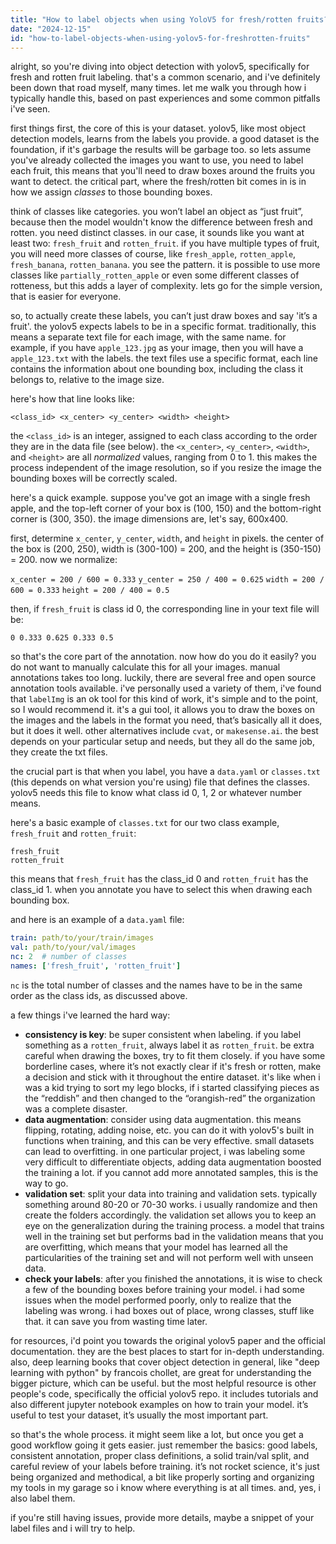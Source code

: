 ```yaml
---
title: "How to label objects when using YoloV5 for fresh/rotten fruits?"
date: "2024-12-15"
id: "how-to-label-objects-when-using-yolov5-for-freshrotten-fruits"
---
```


alright, so you're diving into object detection with yolov5, specifically for fresh and rotten fruit labeling. that's a common scenario, and i've definitely been down that road myself, many times. let me walk you through how i typically handle this, based on past experiences and some common pitfalls i've seen.

first things first, the core of this is your dataset. yolov5, like most object detection models, learns from the labels you provide. a good dataset is the foundation, if it's garbage the results will be garbage too. so lets assume you've already collected the images you want to use, you need to label each fruit, this means that you'll need to draw boxes around the fruits you want to detect. the critical part, where the fresh/rotten bit comes in is in how we assign *classes* to those bounding boxes.

think of classes like categories. you won’t label an object as “just fruit”, because then the model wouldn't know the difference between fresh and rotten. you need distinct classes. in our case, it sounds like you want at least two: `fresh_fruit` and `rotten_fruit`. if you have multiple types of fruit, you will need more classes of course, like `fresh_apple`, `rotten_apple`, `fresh_banana`, `rotten_banana`. you see the pattern. it is possible to use more classes like `partially_rotten_apple` or even some different classes of rotteness, but this adds a layer of complexity. lets go for the simple version, that is easier for everyone.

so, to actually create these labels, you can’t just draw boxes and say 'it’s a fruit'. the yolov5 expects labels to be in a specific format. traditionally, this means a separate text file for each image, with the same name. for example, if you have `apple_123.jpg` as your image, then you will have a `apple_123.txt` with the labels. the text files use a specific format, each line contains the information about one bounding box, including the class it belongs to, relative to the image size.

here's how that line looks like:
```
<class_id> <x_center> <y_center> <width> <height>
```

the `<class_id>` is an integer, assigned to each class according to the order they are in the data file (see below). the `<x_center>`, `<y_center>`, `<width>`, and `<height>` are all *normalized* values, ranging from 0 to 1. this makes the process independent of the image resolution, so if you resize the image the bounding boxes will be correctly scaled.

here's a quick example. suppose you've got an image with a single fresh apple, and the top-left corner of your box is (100, 150) and the bottom-right corner is (300, 350). the image dimensions are, let's say, 600x400.

first, determine `x_center`, `y_center`, `width`, and `height` in pixels. the center of the box is (200, 250), width is (300-100) = 200, and the height is (350-150) = 200. now we normalize:

`x_center = 200 / 600 = 0.333`
`y_center = 250 / 400 = 0.625`
`width = 200 / 600 = 0.333`
`height = 200 / 400 = 0.5`

then, if `fresh_fruit` is class id 0, the corresponding line in your text file will be:
```
0 0.333 0.625 0.333 0.5
```

so that's the core part of the annotation. now how do you do it easily? you do not want to manually calculate this for all your images. manual annotations takes too long. luckily, there are several free and open source annotation tools available. i've personally used a variety of them, i've found that `labelImg` is an ok tool for this kind of work, it's simple and to the point, so I would recommend it. it's a gui tool, it allows you to draw the boxes on the images and the labels in the format you need, that’s basically all it does, but it does it well. other alternatives include `cvat`, or `makesense.ai`. the best depends on your particular setup and needs, but they all do the same job, they create the txt files.

the crucial part is that when you label, you have a `data.yaml` or `classes.txt` (this depends on what version you're using) file that defines the classes. yolov5 needs this file to know what class id 0, 1, 2 or whatever number means.

here's a basic example of `classes.txt` for our two class example, `fresh_fruit` and `rotten_fruit`:

```
fresh_fruit
rotten_fruit
```

this means that `fresh_fruit` has the class_id 0 and `rotten_fruit` has the class_id 1. when you annotate you have to select this when drawing each bounding box.

and here is an example of a `data.yaml` file:

```yaml
train: path/to/your/train/images
val: path/to/your/val/images
nc: 2  # number of classes
names: ['fresh_fruit', 'rotten_fruit']
```

`nc` is the total number of classes and the names have to be in the same order as the class ids, as discussed above.

a few things i've learned the hard way:

*   **consistency is key**: be super consistent when labeling. if you label something as a `rotten_fruit`, always label it as `rotten_fruit`. be extra careful when drawing the boxes, try to fit them closely. if you have some borderline cases, where it’s not exactly clear if it's fresh or rotten, make a decision and stick with it throughout the entire dataset. it's like when i was a kid trying to sort my lego blocks, if i started classifying pieces as the “reddish” and then changed to the “orangish-red” the organization was a complete disaster.
*   **data augmentation**: consider using data augmentation. this means flipping, rotating, adding noise, etc. you can do it with yolov5's built in functions when training, and this can be very effective. small datasets can lead to overfitting. in one particular project, i was labeling some very difficult to differentiate objects, adding data augmentation boosted the training a lot. if you cannot add more annotated samples, this is the way to go.
*   **validation set**: split your data into training and validation sets. typically something around 80-20 or 70-30 works. i usually randomize and then create the folders accordingly. the validation set allows you to keep an eye on the generalization during the training process. a model that trains well in the training set but performs bad in the validation means that you are overfitting, which means that your model has learned all the particularities of the training set and will not perform well with unseen data.
*   **check your labels**: after you finished the annotations, it is wise to check a few of the bounding boxes before training your model. i had some issues when the model performed poorly, only to realize that the labeling was wrong. i had boxes out of place, wrong classes, stuff like that. it can save you from wasting time later.

for resources, i'd point you towards the original yolov5 paper and the official documentation. they are the best places to start for in-depth understanding. also, deep learning books that cover object detection in general, like "deep learning with python" by francois chollet, are great for understanding the bigger picture, which can be useful. but the most helpful resource is other people's code, specifically the official yolov5 repo. it includes tutorials and also different jupyter notebook examples on how to train your model. it’s useful to test your dataset, it’s usually the most important part.

so that's the whole process. it might seem like a lot, but once you get a good workflow going it gets easier. just remember the basics: good labels, consistent annotation, proper class definitions, a solid train/val split, and careful review of your labels before training. it’s not rocket science, it's just being organized and methodical, a bit like properly sorting and organizing my tools in my garage so i know where everything is at all times. and, yes, i also label them.

if you're still having issues, provide more details, maybe a snippet of your label files and i will try to help.
